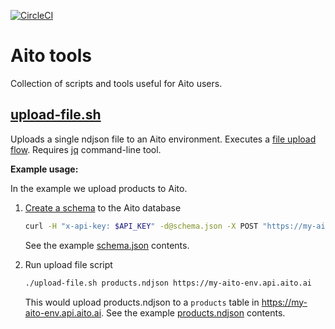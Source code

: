 [![CircleCI](https://circleci.com/gh/AitoDotAI/aito-tools.svg?style=svg)](https://circleci.com/gh/AitoDotAI/aito-tools)

# Aito tools

Collection of scripts and tools useful for Aito users.


## [upload-file.sh](./upload-file.sh)

Uploads a single ndjson file to an Aito environment. Executes a [file upload flow](https://aito.ai/docs/api/#post-api-v1-data-table-file).
Requires [jq](https://stedolan.github.io/jq/) command-line tool.

**Example usage:**

In the example we upload products to Aito.

1. [Create a schema](https://aito.ai/docs/api/#put-api-v1-schema) to the Aito database

    ```bash
    curl -H "x-api-key: $API_KEY" -d@schema.json -X POST "https://my-aito-env.api.aito.ai/api/v1/schema"
    ```

    See the example [schema.json](test/upload-file/schema.json) contents.

2. Run upload file script

    ```bash
    ./upload-file.sh products.ndjson https://my-aito-env.api.aito.ai
    ```

    This would upload products.ndjson to a `products` table in https://my-aito-env.api.aito.ai.
    See the example [products.ndjson](test/upload-file/products.ndjson) contents.

